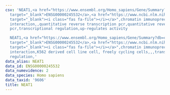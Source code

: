 ```yaml
---
csv: 'NEAT1,<a href="https://www.ensembl.org/Homo_sapiens/Gene/Summary?db=core;g=ENSG00000245532"
  target="_blank">ENSG00000245532</a>,<a href="https://www.ncbi.nlm.nih.gov/pubmed/30305397"
  target="_blank"><i class="fas fa-file"></i></a>",chromatin immunoprecipitation assay,direct
  interaction,,quantitative reverse transcription pcr,quantitative reverse transcription
  pcr,transcriptional regulation,up-regulates activity

  NEAT1,<a href="https://www.ensembl.org/Homo_sapiens/Gene/Summary?db=core;g=ENSG00000245532"
  target="_blank">ENSG00000245532</a>,<a href="https://www.ncbi.nlm.nih.gov/pubmed/23959860"
  target="_blank"><i class="fas fa-file"></i></a>",chromatin immunoprecipitation assay,direct
  interaction,K562 derived cell line cell, freely cycling cells,,,transcriptional
  regulation,'
data_alias: NEAT1
data_id: ENSG00000245532
data_numevidence: 2
data_species: Homo sapiens
data_taxid: '9606'
title: NEAT1
---
```

